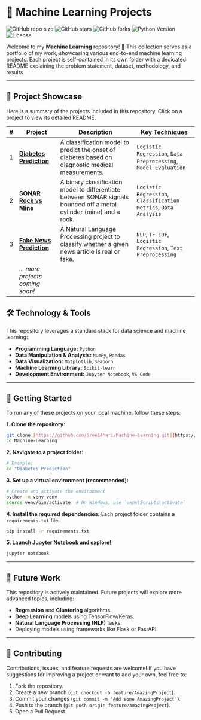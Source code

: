 # 📘 Machine Learning Projects

![GitHub repo size](https://img.shields.io/github/repo-size/Sree14hari/Machine-Learning)
![GitHub stars](https://img.shields.io/github/stars/Sree14hari/Machine-Learning?style=social)
![GitHub forks](https://img.shields.io/github/forks/Sree14hari/Machine-Learning?style=social)
![Python Version](https://img.shields.io/badge/Python-3.9%2B-blue)
![License](https://img.shields.io/github/license/Sree14hari/Machine-Learning)

Welcome to my **Machine Learning** repository! 🚀 This collection serves as a portfolio of my work, showcasing various end-to-end machine learning projects. Each project is self-contained in its own folder with a dedicated README explaining the problem statement, dataset, methodology, and results.

---

## 📂 Project Showcase

Here is a summary of the projects included in this repository. Click on a project to view its detailed README.

| # | Project | Description | Key Techniques |
|---|---|---|---|
| 1 | **[Diabetes Prediction](./Diabetes%20Prediction)** | A classification model to predict the onset of diabetes based on diagnostic medical measurements. | `Logistic Regression`, `Data Preprocessing`, `Model Evaluation` |
| 2 | **[SONAR Rock vs Mine](./SONAR%20Rock%20vs%20Mine%20Prediction)** | A binary classification model to differentiate between SONAR signals bounced off a metal cylinder (mine) and a rock. | `Logistic Regression`, `Classification Metrics`, `Data Analysis` |
| 3 | **[Fake News Prediction](./Fake%20News%20Prediction)** | A Natural Language Processing project to classify whether a given news article is real or fake. | `NLP`, `TF-IDF`, `Logistic Regression`, `Text Preprocessing` |
| | *... more projects coming soon!* | | |


## 🛠️ Technology & Tools

This repository leverages a standard stack for data science and machine learning:

- **Programming Language:** `Python`
- **Data Manipulation & Analysis:** `NumPy`, `Pandas`
- **Data Visualization:** `Matplotlib`, `Seaborn`
- **Machine Learning Library:** `Scikit-learn`
- **Development Environment:** `Jupyter Notebook`, `VS Code`

---

## 🚀 Getting Started

To run any of these projects on your local machine, follow these steps:

**1. Clone the repository:**
```bash
git clone [https://github.com/Sree14hari/Machine-Learning.git](https://github.com/Sree14hari/Machine-Learning.git)
cd Machine-Learning
````

**2. Navigate to a project folder:**

```bash
# Example:
cd "Diabetes Prediction"
```

**3. Set up a virtual environment (recommended):**

```bash
# Create and activate the environment
python -m venv venv
source venv/bin/activate  # On Windows, use `venv\Scripts\activate`
```

**4. Install the required dependencies:**
Each project folder contains a `requirements.txt` file.

```bash
pip install -r requirements.txt
```

**5. Launch Jupyter Notebook and explore\!**

```bash
jupyter notebook
```

-----

## 📌 Future Work

This repository is actively maintained. Future projects will explore more advanced topics, including:

  - **Regression** and **Clustering** algorithms.
  - **Deep Learning** models using TensorFlow/Keras.
  - **Natural Language Processing (NLP)** tasks.
  - Deploying models using frameworks like Flask or FastAPI.

-----

## 🤝 Contributing

Contributions, issues, and feature requests are welcome\! If you have suggestions for improving a project or want to add your own, feel free to:

1.  Fork the repository.
2.  Create a new branch (`git checkout -b feature/AmazingProject`).
3.  Commit your changes (`git commit -m 'Add some AmazingProject'`).
4.  Push to the branch (`git push origin feature/AmazingProject`).
5.  Open a Pull Request.

